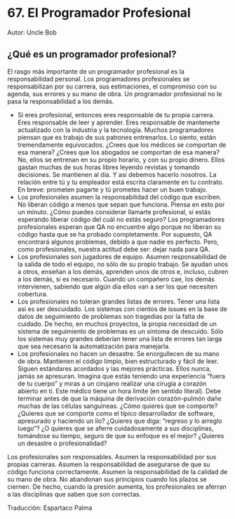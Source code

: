 # 67. El Programador Profesional

Autor: Uncle Bob

## ¿Qué es un programador profesional?

El rasgo más importante de un programador profesional es la responsabilidad personal. Los programadores profesionales se responsabilizan por su carrera, sus estimaciones, el compromiso con su agenda, sus errores y su mano de obra. Un programador profesional no le pasa la responsabilidad a los demás.

- Si eres profesional, entonces eres responsable de tu propia carrera. Eres responsable de leer y aprender. Eres responsable de mantenerte actualizado con la industria y la tecnología. Muchos programadores piensan que es trabajo de sus patrones entrenarlos. Lo siento, están tremendamente equivocados. ¿Crees que los médicos se comportan de esa manera? ¿Crees que los abogados se comportan de esa manera? No, ellos se entrenan en su propio horario, y con su propio dinero. Ellos gastan muchas de sus horas libres leyendo revistas y tomando decisiones. Se mantienen al día. Y así debemos hacerlo nosotros. La relación entre tú y tu empleador está escrita claramente en tu contrato. En breve: prometen pagarte y tú prometes hacer un buen trabajo.
- Los profesionales asumen la responsabilidad del código que escriben. No liberan código a menos que sepan que funciona. Piensa en esto por un minuto. ¿Cómo puedes considerar llamarte profesional, si estás esperando liberar código del cuál no estás seguro? Los programadores profesionales esperan que QA no encuentre algo porque no liberan su código hasta que se ha probado completamente. Por supuesto, QA encontrará algunos problemas, debido a que nadie es perfecto. Pero, como profesionales, nuestra actitud debe ser: dejar nada para QA.
- Los profesionales son jugadores de equipo. Asumen responsabilidad de la salida de todo el equipo, no sólo de su propio trabajo. Se ayudan unos a otros, enseñan a los demás, aprenden unos de otros e, incluso, cubren a los demás, si es necesario. Cuando un compañero cae, los demás intervienen, sabiendo que algún día ellos van a ser los que necesiten cobertura.
- Los profesionales no toleran grandes listas de errores. Tener una lista así es ser descuidado. Los sistemas con cientos de issues en la base de datos de seguimiento de problemas son tragedias por la falta de cuidado. De hecho, en muchos proyectos, la propia necesidad de un sistema de seguimiento de problemas es un síntoma de descuido. Sólo los sistemas muy grandes deberían tener una lista de errores tan larga que sea necesario la automatización para manejarla.
- Los profesionales no hacen un desastre. Se enorgullecen de su mano de obra. Mantienen el código limpio, bien estructurado y fácil de leer. Siguen estándares acordados y las mejores prácticas. Ellos nunca, jamás se apresuran. Imagina que estás teniendo una experiencia “fuera de tu cuerpo” y miras a un cirujano realizar una cirugía a corazón abierto en ti. Este médico tiene un hora límite (en sentido literal). Debe terminar antes de que la máquina de derivación corazón-pulmón dañe muchas de las células sanguíneas. ¿Cómo quieres que se comporte? ¿Quieres que se comporte como el típico desarrollador de software, apresurado y haciendo un lío? ¿Quieres que diga: “regreso y lo arreglo luego”? ¿O quieres que se aferre cuidadosamente a sus disciplinas, tomándose su tiempo, seguro de que su enfoque es el mejor? ¿Quieres un desastre o profesionalidad?

Los profesionales son responsables. Asumen la responsabilidad por sus propias carreras. Asumen la responsabilidad de asegurarse de que su código funciona correctamente. Asumen la responsabilidad de la calidad de su mano de obra. No abandonan sus principios cuando los plazos se ciernen. De hecho, cuando la presión aumenta, los profesionales se aferran a las disciplinas que saben que son correctas.

Traducción: Espartaco Palma
